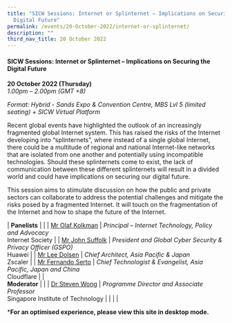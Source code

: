 ```yaml
---
title: "SICW Sessions: Internet or Splinternet – Implications on Securing the
  Digital Future"
permalink: /events/20-October-2022/internet-or-splinternet/
description: ""
third_nav_title: 20 October 2022
---
```

#### **SICW Sessions: Internet or Splinternet – Implications on Securing the Digital Future**

**20 October 2022 (Thursday)**  
*1.00pm – 2.00pm (GMT +8)*

*Format: Hybrid - Sands Expo & Convention Centre, MBS Lvl 5 (limited seating) + SICW Virtual Platform*

Recent global events have highlighted the outlook of an increasingly fragmented global Internet system. This has raised the risks of the Internet developing into “splinternets”, where instead of a single global Internet, there could be a multitude of regional and national Internet-like networks that are isolated from one another and potentially using incompatible technologies. Should these splinternets come to exist, the lack of communication between these different splinternets will result in a divided world and could have implications on securing our digital future. 

This session aims to stimulate discussion on how the public and private sectors can collaborate to address the potential challenges and mitigate the risks posed by a fragmented Internet. It will touch on the fragmentation of the Internet and how to shape the future of the Internet.

| **Panelists**    |                                                              |
| [Mr Olaf Kolkman](/speaker-olaf-Kolkman)  | *Principal – Internet Technology, Policy and Advocacy*<br>Internet Society                  |
| [Mr John Suffolk](/speaker-john-suffolk)  | *President and Global Cyber Security & Privacy Officer (GSPO)*<br>Huawei                 |
| [Mr Lee Dolsen](/speaker-Lee-dolsen)  | *Chief Architect, Asia Pacific & Japan*<br>Zscaler                |
| [Mr Fernando Serto](/speaker-Fernando-Serto)  | *Chief Technologist & Evangelist, Asia Pacific, Japan and China*<br>Cloudflare                |
| <br> **Moderator**          |                                                              |
| [Dr Steven Wong](/moderator-dr-steven-wong)  | *Programme Director and Associate Professor*<br>Singapore Institute of Technology                  |
| | |

***For an optimised experience, please view this site in desktop mode.**
